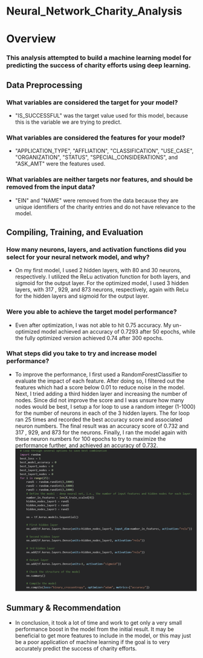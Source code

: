 # Neural_Network_Charity_Analysis
 
# Overview
### This analysis attempted to build a machine learning model for predicting the success of charity efforts using deep learning.

## Data Preprocessing
### What variables are considered the target for your model?
* "IS_SUCCESSFUL" was the target value used for this model, because this is the variable we are trying to predict.

### What variables are considered the features for your model?
* "APPLICATION_TYPE", "AFFLIATION", "CLASSIFICATION", "USE_CASE", "ORGANIZATION", "STATUS", "SPECIAL_CONSIDERATIONS", and "ASK_AMT" were the features used.

### What variables are neither targets nor features, and should be removed from the input data?
* "EIN" and "NAME" were removed from the data because they are unique identifiers of the charity entries and do not have relevance to the model.


## Compiling, Training, and Evaluation
### How many neurons, layers, and activation functions did you select for your neural network model, and why?
* On my first model, I used 2 hidden layers, with 80 and 30 neurons, respectively. I utilized the ReLu activation function for both layers, and sigmoid for the output layer. For the optimized model, I used 3 hidden layers, with 317 , 929, and 873 neurons, respectively, again with ReLu for the hidden layers and sigmoid for the output layer.
### Were you able to achieve the target model performance?
* Even after optimization, I was not able to hit 0.75 accuracy. My un-optimized model achieved an accuracy of 0.7293 after 50 epochs, while the fully optimized version achieved 0.74 after 300 epochs.
### What steps did you take to try and increase model performance?
* To improve the performance, I first used a RandomForestClassifier to evaluate the impact of each feature. After doing so, I filtered out the features which had a score below 0.01 to reduce noise in the model. Next, I tried adding a third hidden layer and increasing the number of nodes. Since did not improve the score and I was unsure how many nodes would be best, I setup a for loop to use a random integer (1-1000) for the number of neurons in each of the 3 hidden layers. The for loop ran 25 times and recorded the best accuracy score and associated neuron numbers. The final result was an accuracy score of 0.732 and 317 , 929, and 873 for the neurons. Finally, I ran the model again with these neuron numbers for 100 epochs to try to maximize the performance further, and achieved an accuracy of 0.732.
![alt text](https://github.com/XZandermarsh/Neural_Network_Charity_Analysis/blob/main/Optimization_For_Loop.png "Optimization For Loop")

## Summary & Recommendation
* In conclusion, it took a lot of time and work to get only a very small performance boost in the model from the initial result. It may be beneficial to get more features to include in the model, or this may just be a poor application of machine learning if the goal is to very accurately predict the success of charity efforts.
